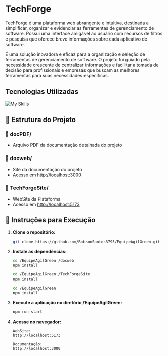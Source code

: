 # TechForge
TechForge é uma plataforma web abrangente e intuitiva, destinada a simplificar, organizar e evidenciar as ferramentas de gerenciamento de software. Possui uma interface amigável ao usuário com recursos de filtros e pesquisa que oferece breve informações sobre cada aplicativo de software.

É uma solução inovadora e eficaz para a organização e seleção de ferramentas de gerenciamento de software. O projeto foi guiado pela necessidade crescente de centralizar informações e facilitar a tomada de decisão para profissionais e empresas que buscam as melhores ferramentas para suas necessidades específicas.

## Tecnologias Utilizadas

[![My Skills](https://skillicons.dev/icons?i=git,github,ts,js,react,jest,css,npm,vscode,figma,notion,babel)](https://github.com/RobsonSantos3795/EquipeAgilGreen)


## 📂 Estrutura do Projeto

### 📁 docPDF/
- Arquivo PDF da documentação detalhada do projeto
  
### 📁 docweb/
- Site da documentação do projeto
- Acesso em [http://localhost:3000](http://localhost:3000 )

### 📁 TechForgeSite/
- WebSite da Plataforma 
- Acesso em [http://localhost:5173](http://localhost:5173 )

## 🚀 Instruções para Execução

1. **Clone o repositório:**
   ```bash
   git clone https://github.com/RobsonSantos3795/EquipeAgilGreen.git
   ```

2. **Instale as dependências:**
   ```bash
   cd /EquipeAgilGreen /docweb
   npm install 
   ```
      ```bash
   cd /EquipeAgilGreen /TechForgeSite
   npm install 
   ```
   ```bash
   cd /EquipeAgilGreen
   npm install 
   ```

4. **Execute a aplicação no diretório /EquipeAgilGreen:**
   ```bash
   npm run start
   ```

5. **Acesse no navegador:**
   ```
   WebSite:
   http://localhost:5173
   
   Documentação:
   http://localhost:3000
   ```
